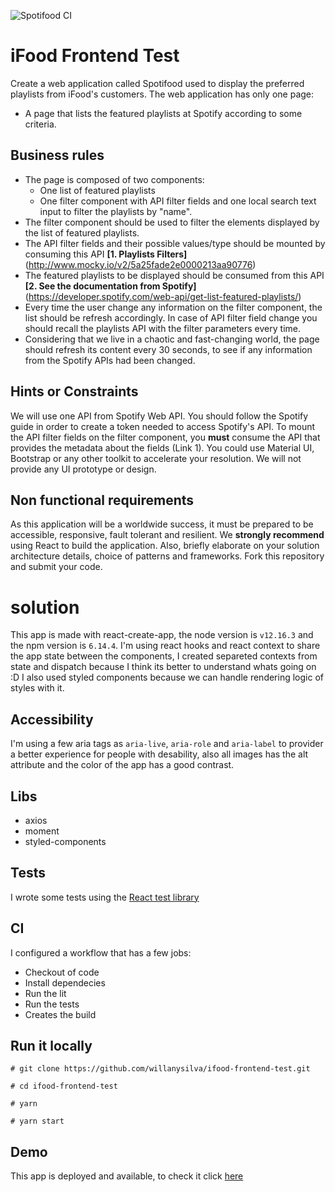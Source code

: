 ![Spotifood CI](https://github.com/willanysilva/ifood-frontend-test/workflows/Spotifood%20CI/badge.svg)

# iFood Frontend Test

Create a web application called Spotifood used to display the preferred playlists from iFood's customers. The web application has only one page:

- A page that lists the featured playlists at Spotify according to some criteria.

## Business rules

- The page is composed of two components:
  - One list of featured playlists
  - One filter component with API filter fields and one local search text input to filter the playlists by "name".
- The filter component should be used to filter the elements displayed by the list of featured playlists.
- The API filter fields and their possible values/type should be mounted by consuming this API **[1. Playlists Filters]** (http://www.mocky.io/v2/5a25fade2e0000213aa90776)
- The featured playlists to be displayed should be consumed from this API **[2. See the documentation from Spotify]** (https://developer.spotify.com/web-api/get-list-featured-playlists/)
- Every time the user change any information on the filter component, the list should be refresh accordingly. In case of API filter field change you should recall the playlists API with the filter parameters every time.
- Considering that we live in a chaotic and fast-changing world, the page should refresh its content every 30 seconds, to see if any information from the Spotify APIs had been changed.

## Hints or Constraints

We will use one API from Spotify Web API. You should follow the Spotify guide in order to create a token needed to access Spotify's API.
To mount the API filter fields on the filter component, you **must** consume the API that provides the metadata about the fields (Link 1).
You could use Material UI, Bootstrap or any other toolkit to accelerate your resolution. We will not provide any UI prototype or design.

## Non functional requirements

As this application will be a worldwide success, it must be prepared to be accessible, responsive, fault tolerant and resilient.
We **strongly recommend** using React to build the application.
Also, briefly elaborate on your solution architecture details, choice of patterns and frameworks.
Fork this repository and submit your code.

# solution

This app is made with react-create-app, the node version is `v12.16.3` and the npm version is `6.14.4`. I'm using react hooks and react context to share the app state between the components, I created separeted contexts from state and dispatch because I think its better to understand whats going on :D I also used styled components because we can handle rendering logic of styles with it.

## Accessibility

I'm using a few aria tags as `aria-live`, `aria-role` and `aria-label` to provider a better experience for people with desability, also all images has the alt attribute and the color of the app has a good contrast.

## Libs

- axios
- moment
- styled-components

## Tests

I wrote some tests using the [React test library](https://testing-library.com/)

## CI

I configured a workflow that has a few jobs:

- Checkout of code
- Install dependecies
- Run the lit
- Run the tests
- Creates the build

## Run it locally

```
# git clone https://github.com/willanysilva/ifood-frontend-test.git

# cd ifood-frontend-test

# yarn

# yarn start
```

## Demo

This app is deployed and available, to check it click [here](https://willany-spotifood.herokuapp.com/)
